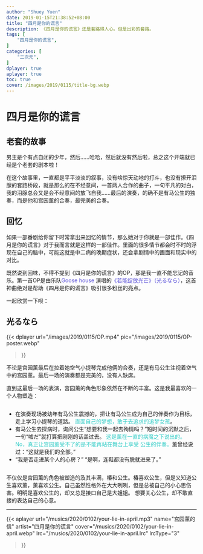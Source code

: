 ```yaml
---
author: "Shuey Yuen"
date: 2019-01-15T21:38:52+08:00
title: "四月是你的谎言"
description: 《四月是你的谎言》还是套路得人心。但是出彩的套路。
tags: [
    "四月是你的谎言",
]
categories: [
    "二次元",
]
dplayer: true
aplayer: true
toc: true
cover: /images/2019/0115/title-bg.webp
---
```


# 四月是你的谎言


## 老套的故事

男主是个有点自闭的少年，然后……哈哈，然后就没有然后啦，总之这个开端就已经是个老套的剧本啦！

在这个故事里，一直都是平平淡淡的叙事，没有啥惊天动地的打斗，也没有撩开泪腺的套路桥段，就是那么的在不经意间，一首两人合作的曲子，一句平凡的对白，我的泪腺总会又是会不经意间的放飞自我……最后的演奏，的确不是有马公生的独奏，而是他和宫园薰的合奏，最完美的合奏。

## 回忆

如果一部番剧给你留下时常拿出来回忆的情节，那么她对于你就是一部佳作。《四月是你的谎言》对于我而言就是这样的一部佳作。里面的很多情节都会时不时的浮现在自己的脑中，可能这就是中二病的晚期症状，还会拿剧情中的画面和现实中的对比。

既然说到回味，不得不提到《四月是你的谎言》的OP，那是我一直不能忘记的音乐。第一首OP是由乐队<font color="#574DD8">Goose house</font>
演唱的<font color="#574DD8">《若能绽放光芒》（光るなら）</font>，这首神曲绝对是帮助《四月是你的谎言》吸引很多粉丝的亮点。

一起欣赏一下呗：

## 光るなら

{{< dplayer
    url="/images/2019/0115/OP.mp4"
    pic="/images/2019/0115/OP-poster.webp"
>}}

不论是宫园薰最后在拉着她空气小提琴完成他俩的合奏，还是有马公生注视着空气中的宫园薰。最后一场的演奏都是完美的，没有人缺席。

直到这最后一场的表演，宫园薰的角色形象依然在不断的丰富。这是我最喜欢的一个人物塑造：

<div class="col-md-1 column" style="margin-top: 0px;"></div>
<div class="col-md-11 column ui-sortable" style="margin-top: 0px;">
  <ul>
    <li>
      在演奏现场被幼年有马公生震撼的，把让有马公生成为自己的伴奏作为目标，走上学习小提琴的道路。
      <font color="#33CDC7">直面自己的梦想，敢于去追求的追梦女孩</font>。
    </li>
    <li>
      有马公生去探病时，询问公生“想要和我一起去殉情吗？”短时间的沉默之后，一句“嘘だ”就打算把刚刚的话盖过去。
      <font color="#33CDC7">这是薰在一直的病魔之下说出的。No，真正让宫园薰受不了的是不能再站在舞台上享受
      公生的伴奏。</font>薰曾经说过：“这就是我们的全部。”
    </li>
    <li>
      “我是否走进某个人的心房？”
      “是啊，连鞋都没有脱就进来了。”
    </li>
  </ul>
</div>

不仅仅是宫园薰的角色被塑造的及其丰满，椿和公生。椿喜欢公生，但是又知道公生喜欢薰，薰喜欢公生。自己虽然性格外在大大咧咧，但是总被自己的小心思伤害。明明是喜欢公生的，却又总是接口自己是大姐姐。  想要关心公生，却不敢直接的表达自己的心意。

******

{{< aplayer
    url="/musics/2020/0102/your-lie-in-april.mp3"
    name="宫园薰的信"
    artist="四月是你的谎言"
    cover="/musics/2020/0102/your-lie-in-april.webp"
    lrc="/musics/2020/0102/your-lie-in-april.lrc"
    lrcType="3"
>}}